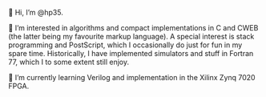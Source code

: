 👋 Hi, I’m @hp35.

👀 I’m interested in algorithms and compact implementations in C and CWEB (the latter being
my favourite markup language). A special interest is stack programming and PostScript, which
I occasionally do just for fun in my spare time. Historically, I have implemented simulators
and stuff in Fortran 77, which I to some extent still enjoy.

🌱 I’m currently learning Verilog and implementation in the Xilinx Zynq 7020 FPGA.
<!-- - 📫 How to reach me ... -->

<!---
hp35/hp35 is a ✨ special ✨ repository because its `README.md` (this file) appears on your GitHub profile.
You can click the Preview link to take a look at your changes.
--->
